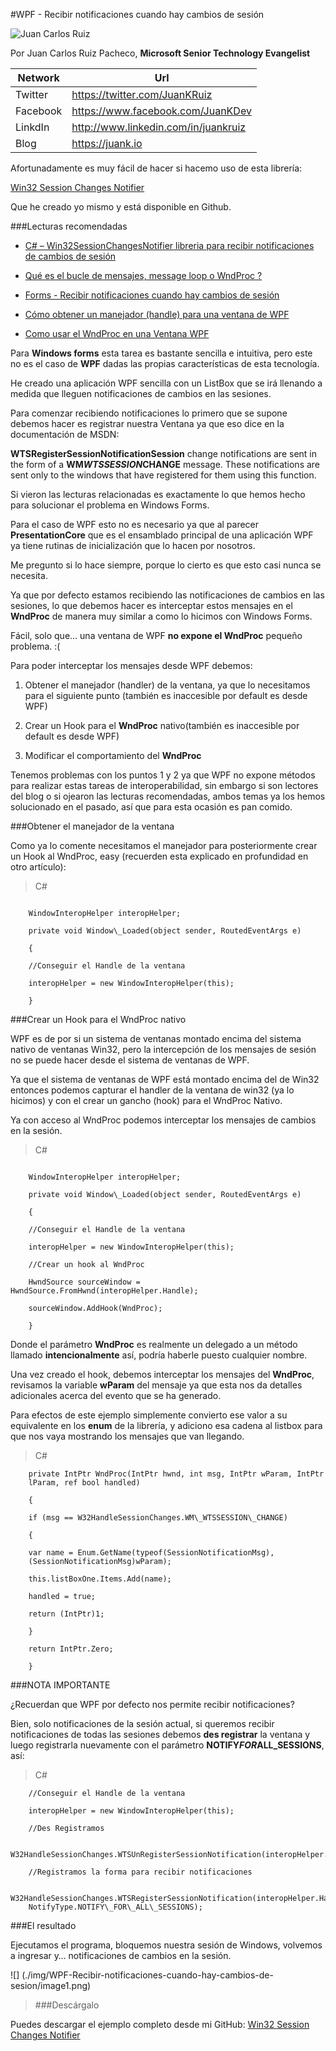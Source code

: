 <properties
	pageTitle="WPF - Recibir notificaciones cuando hay cambios de sesión"
	description="WPF - Recibir notificaciones cuando hay cambios de sesión"
	services="win-dev"
	documentationCenter=""
	authors="andygonusa"
	manager=""
	editor="andygonusa"/>

<tags
	ms.service="win-dev"
	ms.workload="identity"
	ms.tgt_pltfrm="na"
	ms.devlang="na"
	ms.topic="how-to-article"
	ms.date="05/16/2016"
	ms.author="andygonusa"/>


#WPF - Recibir notificaciones cuando hay cambios de sesión

![Juan Carlos Ruiz ](http://gravatar.com/avatar/2c36e6ebd9b4d33c3e9a0362607b3e57?s=150)
<!-- -->

Por Juan Carlos Ruiz Pacheco, **Microsoft Senior Technology Evangelist**

  Network   | Url
  ----------|----------------------------------------
  Twitter   | https://twitter.com/JuanKRuiz
  Facebook  | https://www.facebook.com/JuanKDev
  LinkdIn   | http://www.linkedin.com/in/juankruiz
  Blog      | https://juank.io

Afortunadamente es muy fácil de hacer si hacemo uso de esta librería:

[Win32 Session Changes
Notifier](https://github.com/JuanKRuiz/Win32SessionChangesNotifier/)

Que he creado yo mismo y está disponible en Github.

###Lecturas recomendadas


- [C\# – Win32SessionChangesNotifier libreria para recibir notificaciones
de cambios de
sesión](http://juank.io/c-win32sessionchangesnotifier-libreria-recibir-notificaciones-cambios-sesion/)

- [Qué es el bucle de mensajes, message loop o WndProc
?](http://juank.io/bucle-mensajes-message-loop-wndproc/)

- [Forms - Recibir notificaciones cuando hay cambios de
sesión](http://juank.io/forms-recibir-notificaciones-cuando-cambios-sesion/)

- [Cómo obtener un manejador (handle) para una ventana de
WPF](http://juank.io/c-como-obtener-manejador-handle-ventana-wpf/)

- [Como usar el WndProc en una Ventana
WPF](http://juank.io/c-como-usar-wndproc-en-ventana-wpf/)

Para **Windows forms** esta tarea es bastante sencilla e intuitiva, pero
este no es el caso de **WPF** dadas las propias características de esta
tecnología.

He creado una aplicación WPF sencilla con un ListBox que se irá llenando
a medida que lleguen notificaciones de cambios en las sesiones.

Para comenzar recibiendo notificaciones lo primero que se supone debemos
hacer es registrar nuestra Ventana ya que eso dice en la documentación
de MSDN:

**WTSRegisterSessionNotificationSession** change notifications are sent
in the form of a **WM*WTSSESSION*CHANGE** message. These notifications
are sent only to the windows that have registered for them using this
function.

Si vieron las lecturas relacionadas es exactamente lo que hemos hecho
para solucionar el problema en Windows Forms.

Para el caso de WPF esto no es necesario ya que al parecer
**PresentationCore** que es el ensamblado principal de una aplicación
WPF ya tiene rutinas de inicialización que lo hacen por nosotros.

Me pregunto si lo hace siempre, porque lo cierto es que esto casi nunca
se necesita.

Ya que por defecto estamos recibiendo las notificaciones de cambios en
las sesiones, lo que debemos hacer es interceptar estos mensajes en el
**WndProc** de manera muy similar a como lo hicimos con Windows Forms.

Fácil, solo que… una ventana de WPF **no expone el WndProc** pequeño
problema. :(

Para poder interceptar los mensajes desde WPF debemos:

1.  Obtener el manejador (handler) de la ventana, ya que lo necesitamos
    para el siguiente punto (también es inaccesible por default es
    desde WPF)

2.  Crear un Hook para el **WndProc** nativo(también es inaccesible por
    default es desde WPF)

3.  Modificar el comportamiento del **WndProc**

Tenemos problemas con los puntos 1 y 2 ya que WPF no expone métodos para
realizar estas tareas de interoperabilidad, sin embargo si son lectores
del blog o si ojearon las lecturas recomendadas, ambos temas ya los
hemos solucionado en el pasado, así que para esta ocasión es pan comido.

###Obtener el manejador de la ventana


Como ya lo comente necesitamos el manejador para posteriormente crear un
Hook al WndProc, easy (recuerden esta explicado en profundidad en otro
artículo):

>C\#

```

    WindowInteropHelper interopHelper;

    private void Window\_Loaded(object sender, RoutedEventArgs e)

    {

    //Conseguir el Handle de la ventana

    interopHelper = new WindowInteropHelper(this);

    }
```

###Crear un Hook para el WndProc nativo


WPF es de por si un sistema de ventanas montado encima del sistema
nativo de ventanas Win32, pero la intercepción de los mensajes de sesión
no se puede hacer desde el sistema de ventanas de WPF.

Ya que el sistema de ventanas de WPF está montado encima del de Win32
entonces podemos capturar el handler de la ventana de win32 (ya lo
hicimos) y con el crear un gancho (hook) para el WndProc Nativo.

Ya con acceso al WndProc podemos interceptar los mensajes de cambios en
la sesión.

>C\#

```

    WindowInteropHelper interopHelper;

    private void Window\_Loaded(object sender, RoutedEventArgs e)

    {

    //Conseguir el Handle de la ventana

    interopHelper = new WindowInteropHelper(this);

    //Crear un hook al WndProc

    HwndSource sourceWindow = HwndSource.FromHwnd(interopHelper.Handle);

    sourceWindow.AddHook(WndProc);

    }
```
Donde el parámetro **WndProc** es realmente un delegado a un método
llamado **intencionalmente** así, podría haberle puesto cualquier
nombre.

Una vez creado el hook, debemos interceptar los mensajes del
**WndProc**, revisamos la variable **wParam** del mensaje ya que esta
nos da detalles adicionales acerca del evento que se ha generado.

Para efectos de este ejemplo simplemente convierto ese valor a su
equivalente en los **enum** de la librería, y adiciono esa cadena al
listbox para que nos vaya mostrando los mensajes que van llegando.

>C\#

```
    private IntPtr WndProc(IntPtr hwnd, int msg, IntPtr wParam, IntPtr
    lParam, ref bool handled)

    {

    if (msg == W32HandleSessionChanges.WM\_WTSSESSION\_CHANGE)

    {

    var name = Enum.GetName(typeof(SessionNotificationMsg),
    (SessionNotificationMsg)wParam);

    this.listBoxOne.Items.Add(name);

    handled = true;

    return (IntPtr)1;

    }

    return IntPtr.Zero;

    }
```

###NOTA IMPORTANTE

¿Recuerdan que WPF por defecto nos permite recibir notificaciones?

Bien, solo notificaciones de la sesión actual, si queremos recibir
notificaciones de todas las sesiones debemos **des registrar** la
ventana y luego registrarla nuevamente con el parámetro
**NOTIFY*FOR*ALL\_SESSIONS**, así:


>C\#


```
    //Conseguir el Handle de la ventana

    interopHelper = new WindowInteropHelper(this);

    //Des Registramos

    W32HandleSessionChanges.WTSUnRegisterSessionNotification(interopHelper.Handle);

    //Registramos la forma para recibir notificaciones

    W32HandleSessionChanges.WTSRegisterSessionNotification(interopHelper.Handle,
    NotifyType.NOTIFY\_FOR\_ALL\_SESSIONS);
```

###El resultado


Ejecutamos el programa, bloquemos nuestra sesión de Windows, volvemos a
ingresar y… notificaciones de cambios en la sesión.


![] (./img/WPF-Recibir-notificaciones-cuando-hay-cambios-de-sesion/image1.png)

>###Descárgalo


Puedes descargar el ejemplo completo desde mi GitHub: [Win32 Session
Changes
Notifier](https://github.com/JuanKRuiz/Win32SessionChangesNotifier/)
